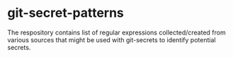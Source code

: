 # git-secret-patterns
The respository contains list of regular expressions collected/created from various sources that might be used with git-secrets to identify potential secrets.
